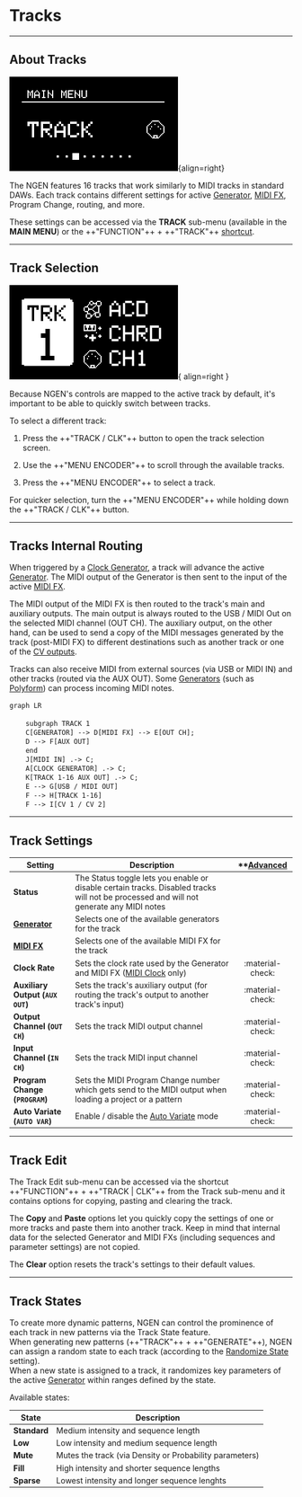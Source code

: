 # Tracks

---

## About Tracks

![](images/NGEN_MainMenu_Track.png){align=right}

The NGEN features 16 tracks that work similarly to MIDI tracks in standard DAWs. Each track contains different settings for active [Generator](generators.md), [MIDI FX](midifx.md), Program Change, routing, and more.  

These settings can be accessed via the **TRACK** sub-menu (available in the **MAIN MENU**) or the ++"FUNCTION"++ + ++"TRACK"++ [shortcut](menunavigation.md#shortcuts).


--- 

## Track Selection

![Track Selector](images/NGEN_TrackSelector.png){ align=right }

Because NGEN's controls are mapped to the active track by default, it's important to be able to quickly switch between tracks.

To select a different track:

1. Press the ++"TRACK / CLK"++ button to open the track selection screen.

2. Use the ++"MENU ENCODER"++ to scroll through the available tracks.

3. Press the ++"MENU ENCODER"++ to select a track.

For quicker selection, turn the ++"MENU ENCODER"++ while holding down the ++"TRACK / CLK"++ button.

---

## Tracks Internal Routing

When triggered by a [Clock Generator](clockgen.md), a track will advance the active [Generator](generators.md). The MIDI output of the Generator is then sent to the input of the active [MIDI FX](midifx.md).

The MIDI output of the MIDI FX is then routed to the track's main and auxiliary outputs.
The main output is always routed to the USB / MIDI Out on the selected MIDI channel (OUT CH).
The auxiliary output, on the other hand, can be used to send a copy of the MIDI messages generated by the track (post-MIDI FX) to different destinations such as another track or one of the [CV outputs](setup.md#connecting-via-cv).

Tracks can also receive MIDI from external sources (via USB or MIDI IN) and other tracks (routed via the AUX OUT). Some [Generators](generators.md) (such as [Polyform](generators.md#polyform)) can process incoming MIDI notes.


``` mermaid
graph LR

    subgraph TRACK 1
    C[GENERATOR] --> D[MIDI FX] --> E[OUT CH];
    D --> F[AUX OUT]
    end
    J[MIDI IN] .-> C;
    A[CLOCK GENERATOR] .-> C;
    K[TRACK 1-16 AUX OUT] .-> C;
    E --> G[USB / MIDI OUT]
    F --> H[TRACK 1-16]
    F --> I[CV 1 / CV 2]
```

---


<div class="forced-pb"></div>

## Track Settings

| **Setting** | **Description** | **[Advanced](menunavigation.md#advanced-parameters-and-settings) |
|---|---|:--:|
|**Status**|The Status toggle lets you enable or disable certain tracks. Disabled tracks will not be processed and will not generate any MIDI notes| |
| **[Generator](generators.md)** | Selects one of the available generators for the track||
| **[MIDI FX](midifx.md)** | Selects one of the available MIDI FX for the track | | 
| **Clock Rate** | Sets the clock rate used by the Generator and MIDI FX ([MIDI Clock](clockgen.md#midi-clock) only) |:material-check:| 
| **Auxiliary Output (```AUX OUT```)** | Sets the track's auxiliary output (for routing the track's output to another track's input) |:material-check:| 
| **Output Channel (```OUT CH```)** | Sets the track MIDI output channel |:material-check: |
| **Input Channel (```IN CH```)** | Sets the track MIDI input channel | :material-check: |
| **Program Change (```PROGRAM```)** | Sets the MIDI Program Change number which gets send to the MIDI output when loading a project or a pattern | :material-check: |
| **Auto Variate (```AUTO VAR```)** | Enable / disable the [Auto Variate](settings.md#auto-variate-auto-vari8) mode | :material-check: |


---

## Track Edit

The Track Edit sub-menu can be accessed via the shortcut ++"FUNCTION"++ + ++"TRACK | CLK"++ from the Track sub-menu and it contains options for copying, pasting and clearing the track.

The **Copy** and **Paste** options let you quickly copy the settings of one or more tracks and paste them into another track. Keep in mind that internal data for the selected Generator and MIDI FXs (including sequences and parameter settings) are not copied.

The **Clear** option resets the track's settings to their default values.

---



<div class="forced-pb"></div>

## Track States

To create more dynamic patterns, NGEN can control the prominence of each track in new patterns via the Track State feature.  
When generating new patterns (++"TRACK"++ + ++"GENERATE"++), NGEN can assign a random state to each track (according to the [Randomize State](settings.md#general) setting).  
When a new state is assigned to a track, it randomizes key parameters of the active [Generator](generators.md) within ranges defined by the state.

Available states:

| **State**    | **Description**                                         |
|--------------|---------------------------------------------------------|
| **Standard** | Medium intensity and sequence length                    |
| **Low**      | Low intensity and medium sequence length                |
| **Mute**     | Mutes the track (via Density or Probability parameters) |
| **Fill**     | High intensity and shorter sequence lengths             |
| **Sparse**   | Lowest intensity and longer sequence lenghts            |


